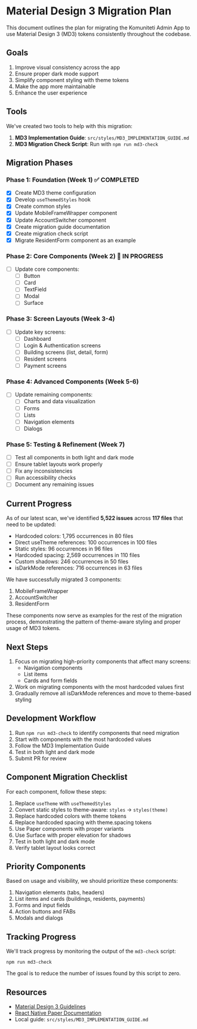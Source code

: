 # Material Design 3 Migration Plan

This document outlines the plan for migrating the Komuniteti Admin App to use Material Design 3 (MD3) tokens consistently throughout the codebase.

## Goals

1. Improve visual consistency across the app
2. Ensure proper dark mode support
3. Simplify component styling with theme tokens
4. Make the app more maintainable
5. Enhance the user experience

## Tools

We've created two tools to help with this migration:

1. **MD3 Implementation Guide**: `src/styles/MD3_IMPLEMENTATION_GUIDE.md`
2. **MD3 Migration Check Script**: Run with `npm run md3-check`

## Migration Phases

### Phase 1: Foundation (Week 1) ✅ COMPLETED

- [x] Create MD3 theme configuration
- [x] Develop `useThemedStyles` hook
- [x] Create common styles
- [x] Update MobileFrameWrapper component
- [x] Update AccountSwitcher component
- [x] Create migration guide documentation
- [x] Create migration check script
- [x] Migrate ResidentForm component as an example

### Phase 2: Core Components (Week 2) 🔄 IN PROGRESS

- [ ] Update core components:
  - [ ] Button
  - [ ] Card
  - [ ] TextField
  - [ ] Modal
  - [ ] Surface

### Phase 3: Screen Layouts (Week 3-4)

- [ ] Update key screens:
  - [ ] Dashboard
  - [ ] Login & Authentication screens
  - [ ] Building screens (list, detail, form)
  - [ ] Resident screens
  - [ ] Payment screens

### Phase 4: Advanced Components (Week 5-6)

- [ ] Update remaining components:
  - [ ] Charts and data visualization
  - [ ] Forms
  - [ ] Lists
  - [ ] Navigation elements
  - [ ] Dialogs

### Phase 5: Testing & Refinement (Week 7)

- [ ] Test all components in both light and dark mode
- [ ] Ensure tablet layouts work properly
- [ ] Fix any inconsistencies
- [ ] Run accessibility checks
- [ ] Document any remaining issues

## Current Progress

As of our latest scan, we've identified **5,522 issues** across **117 files** that need to be updated:

- Hardcoded colors: 1,795 occurrences in 80 files
- Direct useTheme references: 100 occurrences in 100 files
- Static styles: 96 occurrences in 96 files
- Hardcoded spacing: 2,569 occurrences in 110 files
- Custom shadows: 246 occurrences in 50 files
- isDarkMode references: 716 occurrences in 63 files

We have successfully migrated 3 components:
1. MobileFrameWrapper
2. AccountSwitcher
3. ResidentForm

These components now serve as examples for the rest of the migration process, demonstrating the pattern of theme-aware styling and proper usage of MD3 tokens.

## Next Steps

1. Focus on migrating high-priority components that affect many screens:
   - Navigation components
   - List items
   - Cards and form fields
2. Work on migrating components with the most hardcoded values first
3. Gradually remove all isDarkMode references and move to theme-based styling

## Development Workflow

1. Run `npm run md3-check` to identify components that need migration
2. Start with components with the most hardcoded values
3. Follow the MD3 Implementation Guide
4. Test in both light and dark mode
5. Submit PR for review

## Component Migration Checklist

For each component, follow these steps:

1. Replace `useTheme` with `useThemedStyles`
2. Convert static styles to theme-aware: `styles` -> `styles(theme)`
3. Replace hardcoded colors with theme tokens
4. Replace hardcoded spacing with theme.spacing tokens
5. Use Paper components with proper variants
6. Use Surface with proper elevation for shadows
7. Test in both light and dark mode
8. Verify tablet layout looks correct

## Priority Components

Based on usage and visibility, we should prioritize these components:

1. Navigation elements (tabs, headers)
2. List items and cards (buildings, residents, payments)
3. Forms and input fields
4. Action buttons and FABs
5. Modals and dialogs

## Tracking Progress

We'll track progress by monitoring the output of the `md3-check` script:

```
npm run md3-check
```

The goal is to reduce the number of issues found by this script to zero.

## Resources

- [Material Design 3 Guidelines](https://m3.material.io/)
- [React Native Paper Documentation](https://callstack.github.io/react-native-paper/)
- Local guide: `src/styles/MD3_IMPLEMENTATION_GUIDE.md` 